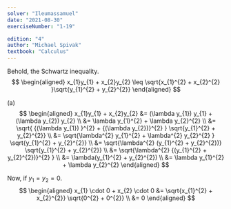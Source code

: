 ```yaml
---
solver: "Ileumassamuel"
date: "2021-08-30"
exerciseNumber: "1-19"

edition: "4"
author: "Michael Spivak"
textbook: "Calculus"
---
```


Behold, the Schwartz inequality. 
$$
\begin{aligned}
x_{1}y_{1} + x_{2}y_{2} \leq \sqrt{x_{1}^{2} + x_{2}^{2} }\sqrt{y_{1}^{2} + y_{2}^{2}}
\end{aligned}
$$


(a) 
$$
\begin{aligned}
x_{1}y_{1} + x_{2}y_{2} &= (\lambda y_{1}) y_{1} + (\lambda y_{2}) y_{2} \\
&= \lambda y_{1}^{2} + \lambda y_{2}^{2} \\
&= \sqrt{ {(\lambda y_{1}) }^{2} + {(\lambda y_{2})}^{2} } \sqrt{y_{1}^{2} + y_{2}^{2}} \\
&= \sqrt{\lambda^{2} y_{1}^{2} + \lambda^{2} y_{2}^{2} } \sqrt{y_{1}^{2} + y_{2}^{2}} \\
&= \sqrt{\lambda^{2} (y_{1}^{2} + y_{2}^{2})} \sqrt{y_{1}^{2} + y_{2}^{2}} \\
&= \sqrt{\lambda^{2} {(y_{1}^{2} + y_{2}^{2})}^{2} } \\
&= \lambda(y_{1}^{2} + y_{2}^{2}) \\
&= \lambda y_{1}^{2} + \lambda y_{2}^{2}
\end{aligned}
$$


Now, if $y_{1} = y_{2} = 0$. 
$$
\begin{aligned}
x_{1} \cdot 0 + x_{2} \cdot 0 &= \sqrt{x_{1}^{2} + x_{2}^{2}} \sqrt{0^{2} + 0^{2}} \\
&= 0
\end{aligned}
$$
